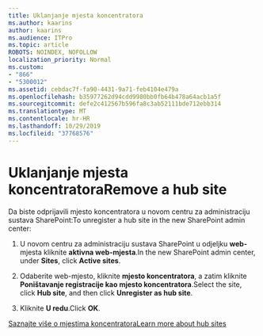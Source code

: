 ```yaml
---
title: Uklanjanje mjesta koncentratora
ms.author: kaarins
author: kaarins
ms.audience: ITPro
ms.topic: article
ROBOTS: NOINDEX, NOFOLLOW
localization_priority: Normal
ms.custom:
- "866"
- "5300012"
ms.assetid: cebdac7f-fa90-4431-9a71-feb4104e479a
ms.openlocfilehash: b35977262d94cdd9980bb0fb64b478a64acb1a5f
ms.sourcegitcommit: defe2c412567b596fa8c3ab52111bde712ebb314
ms.translationtype: MT
ms.contentlocale: hr-HR
ms.lasthandoff: 10/29/2019
ms.locfileid: "37768576"
---
```

# <a name="remove-a-hub-site"></a><span data-ttu-id="43dc1-102">Uklanjanje mjesta koncentratora</span><span class="sxs-lookup"><span data-stu-id="43dc1-102">Remove a hub site</span></span>

<span data-ttu-id="43dc1-103">Da biste odprijavili mjesto koncentratora u novom centru za administraciju sustava SharePoint:</span><span class="sxs-lookup"><span data-stu-id="43dc1-103">To unregister a hub site in the new SharePoint admin center:</span></span>
  
1. <span data-ttu-id="43dc1-104">U novom centru za administraciju sustava SharePoint u odjeljku **web-** mjesta kliknite **aktivna web-mjesta**.</span><span class="sxs-lookup"><span data-stu-id="43dc1-104">In the new SharePoint admin center, under **Sites**, click **Active sites**.</span></span>

2. <span data-ttu-id="43dc1-105">Odaberite web-mjesto, kliknite **mjesto koncentratora**, a zatim kliknite **Poništavanje registracije kao mjesto koncentratora**.</span><span class="sxs-lookup"><span data-stu-id="43dc1-105">Select the site, click **Hub site**, and then click **Unregister as hub site**.</span></span>

3. <span data-ttu-id="43dc1-106">Kliknite **U redu**.</span><span class="sxs-lookup"><span data-stu-id="43dc1-106">Click **OK**.</span></span>

[<span data-ttu-id="43dc1-107">Saznajte više o mjestima koncentratora</span><span class="sxs-lookup"><span data-stu-id="43dc1-107">Learn more about hub sites</span></span>](https://support.office.com/article/what-is-a-sharepoint-hub-site-fe26ae84-14b7-45b6-a6d1-948b3966427f)
  